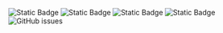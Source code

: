 ![Static Badge](https://img.shields.io/badge/blacklists-60-000000) ![Static Badge](https://img.shields.io/badge/blacklisted-2704222-cc0000) ![Static Badge](https://img.shields.io/badge/whitelisted-2244-00CC00) ![Static Badge](https://img.shields.io/badge/streaming_blacklist-28107-000000) ![GitHub issues](https://img.shields.io/github/issues/fabriziosalmi/blacklists)
